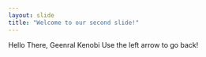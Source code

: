 ```yaml
---
layout: slide
title: "Welcome to our second slide!"
---
```

Hello There, Geenral Kenobi
Use the left arrow to go back!
